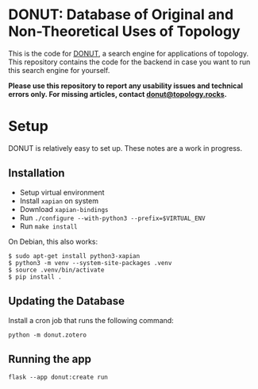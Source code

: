# DONUT: Database of Original and Non-Theoretical Uses of Topology

This is the code for [DONUT](https://donut.topology.rocks), a search
engine for applications of topology. This repository contains the code
for the backend in case you want to run this search engine for yourself.

**Please use this repository to report any usability issues and
technical errors only. For missing articles, contact
donut@topology.rocks.**

# Setup

DONUT is relatively easy to set up. These notes are a work in progress.

## Installation

- Setup virtual environment
- Install `xapian` on system
- Download `xapian-bindings`
- Run `./configure --with-python3 --prefix=$VIRTUAL_ENV`
- Run `make install`

On Debian, this also works:

```console
$ sudo apt-get install python3-xapian
$ python3 -m venv --system-site-packages .venv
$ source .venv/bin/activate
$ pip install .
```

## Updating the Database

Install a cron job  that runs the following command:

    python -m donut.zotero

## Running the app

    flask --app donut:create run
